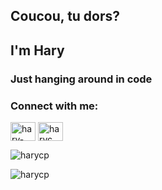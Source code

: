 <h2 align="left">Coucou, tu dors?</h2>
<h2 align="left">I'm Hary</h2>
<h3 align="left">Just hanging around in code</h3>

<h3 align="left">Connect with me:</h3>
<p align="left">
<a href="https://linkedin.com/in/hary-capri" target="blank"><img align="center" src="https://raw.githubusercontent.com/rahuldkjain/github-profile-readme-generator/master/src/images/icons/Social/linked-in-alt.svg" alt="hary-capri" height="30" width="40" /></a>
<a href="https://instagram.com/haryc._" target="blank"><img align="center" src="https://raw.githubusercontent.com/rahuldkjain/github-profile-readme-generator/master/src/images/icons/Social/instagram.svg" alt="haryc._" height="30" width="40" /></a>
</p>

<p><img align="center" src="https://github-readme-stats.vercel.app/api/top-langs?username=harycp&show_icons=true&locale=en&layout=compact" alt="harycp" /></p>

<p><img align="center" src="https://github-readme-streak-stats.herokuapp.com/?user=harycp&" alt="harycp" /></p>
